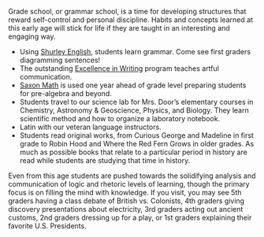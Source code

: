 Grade school, or grammar school, is a time for developing structures that reward self-control and personal discipline. Habits and concepts learned at this early age will stick for life if they are taught in an interesting and engaging way.

* Using [Shurley English](https://www.shurley.com/), students learn grammar. Come see first graders diagramming sentences!
* The outstanding [Excellence in Writing](http://www.iew.com/) program teaches artful communication.
* [Saxon Math](http://www.hmhco.com/shop/education-curriculum/math/saxon-math) is used one year ahead of grade level preparing students for pre-algebra and beyond.
* Students travel to our science lab for Mrs. Door’s elementary courses in Chemistry, Astronomy & Geoscience, Physics, and Biology. They learn scientific method and how to organize a laboratory notebook.
* Latin with our veteran language instructors.
* Students read original works, from Curious George and Madeline in first grade to Robin Hood and Where the Red Fern Grows in older grades. As much as possible books that relate to a particular period in history are read while students are studying that time in history.

Even from this age students are pushed towards the solidifying analysis and communication of logic and rhetoric levels of learning, though the primary focus is on filling the mind with knowledge. If you visit, you may see 5th graders having a class debate of British vs. Colonists, 4th graders giving discovery presentations about electricity, 3rd graders acting out ancient customs, 2nd graders dressing up for a play, or 1st graders explaining their favorite U.S. Presidents.